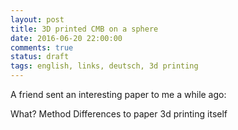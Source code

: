 ```yaml
---
layout: post
title: 3D printed CMB on a sphere
date: 2016-06-20 22:00:00
comments: true
status: draft
tags: english, links, deutsch, 3d printing
---
```


A friend sent an interesting paper to me a while ago: 

What?
Method
Differences to paper
3d printing itself
